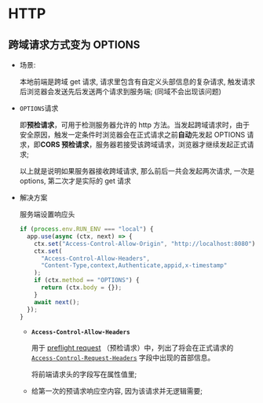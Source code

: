 # HTTP

## 跨域请求方式变为 OPTIONS

- 场景:

  本地前端是跨域 get 请求, 请求里包含有自定义头部信息的复杂请求, 触发请求后浏览器会发送先后发送两个请求到服务端; (同域不会出现该问题)

- `OPTIONS`请求

  即**预检请求**，可用于检测服务器允许的 http 方法。当发起跨域请求时，由于安全原因，触发一定条件时浏览器会在正式请求之前**自动**先发起 OPTIONS 请求，即**CORS 预检请求**，服务器若接受该跨域请求，浏览器才继续发起正式请求;

  以上就是说明如果服务器接收跨域请求, 那么前后一共会发起两次请求, 一次是 options, 第二次才是实际的 get 请求

- 解决方案

  服务端设置响应头

  ```js
  if (process.env.RUN_ENV === "local") {
    app.use(async (ctx, next) => {
      ctx.set("Access-Control-Allow-Origin", "http://localhost:8080");
      ctx.set(
        "Access-Control-Allow-Headers",
        "Content-Type,context,Authenticate,appid,x-timestamp"
      );
      if (ctx.method == "OPTIONS") {
        return (ctx.body = {});
      }
      await next();
    });
  }
  ```

  - **`Access-Control-Allow-Headers`**

    用于 [preflight request](https://developer.mozilla.org/zh-CN/docs/Glossary/Preflight_request) （预检请求）中，列出了将会在正式请求的 [`Access-Control-Request-Headers`](https://developer.mozilla.org/zh-CN/docs/Web/HTTP/Headers/Access-Control-Request-Headers) 字段中出现的首部信息。

    将前端请求头的字段写在属性值里;

  - 给第一次的预请求响应空内容, 因为该请求并无逻辑需要;
